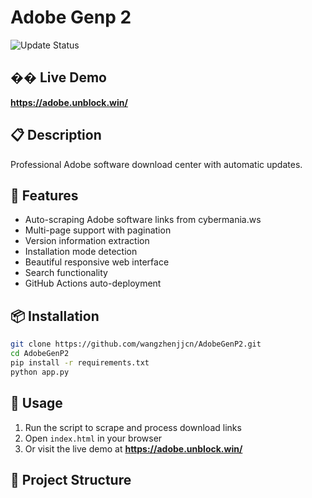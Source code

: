 # Adobe Genp 2

![Update Status](https://github.com/wangzhenjjcn/AdobeGenP2/workflows/Update%20Adobe%20Downloads/badge.svg)

## �� Live Demo

**https://adobe.unblock.win/**

## 📋 Description

Professional Adobe software download center with automatic updates.

## 🚀 Features

- Auto-scraping Adobe software links from cybermania.ws
- Multi-page support with pagination
- Version information extraction
- Installation mode detection
- Beautiful responsive web interface
- Search functionality
- GitHub Actions auto-deployment

## 📦 Installation

```bash
git clone https://github.com/wangzhenjjcn/AdobeGenP2.git
cd AdobeGenP2
pip install -r requirements.txt
python app.py
```

## 🔧 Usage

1. Run the script to scrape and process download links
2. Open `index.html` in your browser
3. Or visit the live demo at **https://adobe.unblock.win/**

## 📁 Project Structure
